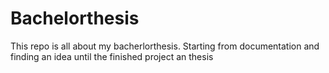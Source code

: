 # Bachelorthesis
This repo is all about my bacherlorthesis. Starting from documentation and finding an idea until the finished project an thesis

